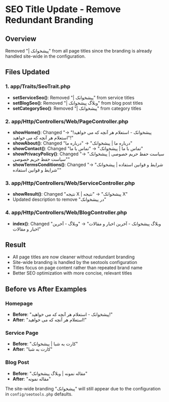 # SEO Title Update - Remove Redundant Branding

## Overview
Removed "| پیشخوانک" from all page titles since the branding is already handled site-wide in the configuration.

## Files Updated

### 1. app/Traits/SeoTrait.php
- **setServiceSeo()**: Removed "| پیشخوانک" from service titles
- **setBlogSeo()**: Removed "| وبلاگ پیشخوانک" from blog post titles  
- **setCategorySeo()**: Removed "| پیشخوانک" from category titles

### 2. app/Http/Controllers/Web/PageController.php
- **showHome()**: Changed "پیشخوانک - استعلام هر آنچه که می خواهید!" → "استعلام هر آنچه که می خواهید!"
- **showAbout()**: Changed "درباره ما | پیشخوانک" → "درباره ما"
- **showContact()**: Changed "تماس با ما | پیشخوانک" → "تماس با ما"
- **showPrivacyPolicy()**: Changed "سیاست حفظ حریم خصوصی | پیشخوانک" → "سیاست حفظ حریم خصوصی"
- **showTermsConditions()**: Changed "شرایط و قوانین استفاده | پیشخوانک" → "شرایط و قوانین استفاده"

### 3. app/Http/Controllers/Web/ServiceController.php
- **showResult()**: Changed "نتیجه X | پیشخوانک" → "نتیجه X"
- Updated description to remove "در پیشخوانک"

### 4. app/Http/Controllers/Web/BlogController.php
- **index()**: Changed "وبلاگ پیشخوانک - آخرین اخبار و مقالات" → "وبلاگ - آخرین اخبار و مقالات"

## Result
- All page titles are now cleaner without redundant branding
- Site-wide branding is handled by the seotools configuration
- Titles focus on page content rather than repeated brand name
- Better SEO optimization with more concise, relevant titles

## Before vs After Examples

### Homepage
- **Before**: "پیشخوانک - استعلام هر آنچه که می خواهید!"
- **After**: "استعلام هر آنچه که می خواهید!"

### Service Page  
- **Before**: "کارت به شبا | پیشخوانک"
- **After**: "کارت به شبا"

### Blog Post
- **Before**: "مقاله نمونه | وبلاگ پیشخوانک" 
- **After**: "مقاله نمونه"

The site-wide branding "پیشخوانک" will still appear due to the configuration in `config/seotools.php` defaults. 